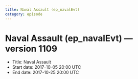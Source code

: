 ```yaml
---
title: Naval Assault (ep_navalEvt)
category: episode
---
```


# Naval Assault (ep_navalEvt) — version 1109



  * Title: Naval Assault
  * Start date: 2017-10-05 20:00 UTC
  * End date: 2017-10-25 20:00 UTC

